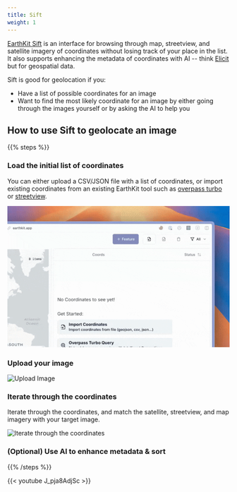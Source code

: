 ```yaml
---
title: Sift
weight: 1
---
```


[EarthKit Sift](https://earthkit.app/sift) is an interface for browsing through map, streetview, and satellite imagery of coordinates without losing track of your place in the list. 
It also supports enhancing the metadata of coordinates with AI -- think [Elicit](https://elicit.com/) but for geospatial data.

Sift is good for geolocation if you:
- Have a list of possible coordinates for an image
- Want to find the most likely coordinate for an image by either going through the images yourself or by asking the AI to help you


## How to use Sift to geolocate an image

{{% steps %}}

### Load the initial list of coordinates
You can either upload a CSV/JSON file with a list of coordinates, 
or import existing coordinates from an existing EarthKit tool such as [overpass turbo](https://earthkit.app/osm) or [streetview](https://earthkit.app/streetview).

![Import Coordinates](./images/EarthkitSiftImport.gif)

### Upload your image
![Upload Image](./images/EarthkitSiftUpload.gif)


### Iterate through the coordinates

Iterate through the coordinates, and match the satellite, streetview, and map imagery with your target image.

![Iterate through the coordinates](./images/EarthKitSiftLabel.gif)

### (Optional) Use AI to enhance metadata & sort

{{% /steps %}}

{{< youtube J_pja8AdjSc >}}
